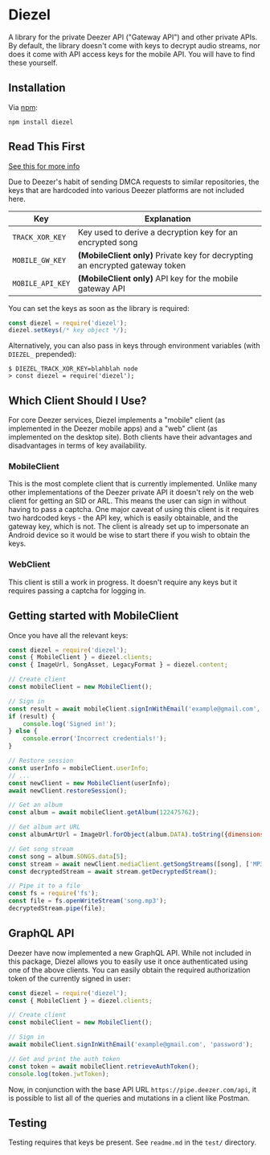 # Diezel
A library for the private Deezer API ("Gateway API") and other private APIs. By default, the library doesn't come with keys to decrypt audio streams, nor does it come with API access keys for the mobile API. You will have to find these yourself.

## Installation
Via [npm](https://www.npmjs.com/package/diezel):

```
npm install diezel
```

## Read This First
[See this for more info](https://gist.github.com/svbnet/b79b705a4c19d74896670c1ac7ad627e)

Due to Deezer's habit of sending DMCA requests to similar repositories, the keys that are hardcoded into various Deezer platforms are not included here.

| Key              | Explanation                                                                   |
| ---------------- | ----------------------------------------------------------------------------- |
| `TRACK_XOR_KEY`  | Key used to derive a decryption key for an encrypted song                     |
| `MOBILE_GW_KEY`  | **(MobileClient only)** Private key for decrypting an encrypted gateway token |
| `MOBILE_API_KEY` | **(MobileClient only)** API key for the mobile gateway API                    |

You can set the keys as soon as the library is required:

```js
const diezel = require('diezel');
diezel.setKeys(/* key object */);
```

Alternatively, you can also pass in keys through environment variables (with `DIEZEL_` prepended):

```
$ DIEZEL_TRACK_XOR_KEY=blahblah node
> const diezel = require('diezel');
```

## Which Client Should I Use?
For core Deezer services, Diezel implements a "mobile" client (as implemented in the Deezer mobile apps) and a "web" client (as implemented on the desktop site). Both clients have their advantages and disadvantages in terms of key availability.

### MobileClient
This is the most complete client that is currently implemented. Unlike many other implementations of the Deezer private API it doesn't rely on the web client for getting an SID or ARL. This means the user can sign in without having to pass a captcha. One major caveat of using this client is it requires two hardcoded keys - the API key, which is easily obtainable, and the gateway key, which is not. The client is already set up to impersonate an Android device so it would be wise to start there if you wish to obtain the keys.

### WebClient
This client is still a work in progress. It doesn't require any keys but it requires passing a captcha for logging in.

## Getting started with MobileClient
Once you have all the relevant keys:

```js
const diezel = require('diezel');
const { MobileClient } = diezel.clients;
const { ImageUrl, SongAsset, LegacyFormat } = diezel.content;

// Create client
const mobileClient = new MobileClient();

// Sign in
const result = await mobileClient.signInWithEmail('example@gmail.com', 'password')
if (result) {
    console.log('Signed in!');
} else {
    console.error('Incorrect credentials!');
}

// Restore session
const userInfo = mobileClient.userInfo;
// ...
const newClient = new MobileClient(userInfo);
await newClient.restoreSession();

// Get an album
const album = await mobileClient.getAlbum(122475762);

// Get album art URL
const albumArtUrl = ImageUrl.forObject(album.DATA).toString({dimensions: {width: 500, height: 500}});

// Get song stream
const song = album.SONGS.data[5];
const stream = await newClient.mediaClient.getSongStreams([song], ['MP3_128']);
const decryptedStream = await stream.getDecryptedStream();

// Pipe it to a file
const fs = require('fs');
const file = fs.openWriteStream('song.mp3');
decryptedStream.pipe(file);
```

## GraphQL API
Deezer have now implemented a new GraphQL API. While not included in this package, Diezel allows you to easily use it once authenticated using one of the above clients.
You can easily obtain the required authorization token of the currently signed in user:

```js
const diezel = require('diezel');
const { MobileClient } = diezel.clients;

// Create client
const mobileClient = new MobileClient();

// Sign in
await mobileClient.signInWithEmail('example@gmail.com', 'password');

// Get and print the auth token
const token = await mobileClient.retrieveAuthToken();
console.log(token.jwtToken);
```

Now, in conjunction with the base API URL `https://pipe.deezer.com/api`, it is possible to list all of the queries and mutations in a client like Postman.

## Testing
Testing requires that keys be present. See `readme.md` in the `test/` directory.

